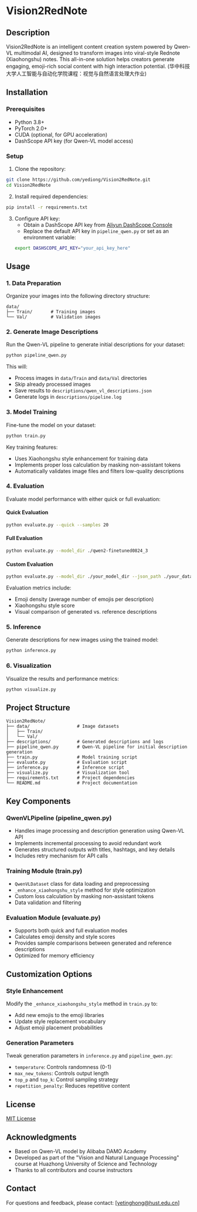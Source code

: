 # Vision2RedNote

## Description

Vision2RedNote is an intelligent content creation system powered by Qwen-VL multimodal AI, designed to transform images into viral-style Rednote (Xiaohongshu) notes. This all-in-one solution helps creators generate engaging, emoji-rich social content with high interaction potential. (华中科技大学人工智能与自动化学院课程：视觉与自然语言处理大作业)

## Installation

### Prerequisites

- Python 3.8+
- PyTorch 2.0+
- CUDA (optional, for GPU acceleration)
- DashScope API key (for Qwen-VL model access)

### Setup

1. Clone the repository:
```bash
git clone https://github.com/yediong/Vision2RedNote.git
cd Vision2RedNote
```

2. Install required dependencies:
```bash
pip install -r requirements.txt
```

3. Configure API key:
   - Obtain a DashScope API key from [Aliyun DashScope Console](https://bailian.console.aliyun.com)
   - Replace the default API key in `pipeline_qwen.py` or set as an environment variable:
   ```bash
   export DASHSCOPE_API_KEY="your_api_key_here"
   ```

## Usage

### 1. Data Preparation

Organize your images into the following directory structure:
```
data/
├── Train/       # Training images
└── Val/         # Validation images
```

### 2. Generate Image Descriptions

Run the Qwen-VL pipeline to generate initial descriptions for your dataset:
```bash
python pipeline_qwen.py
```

This will:
- Process images in `data/Train` and `data/Val` directories
- Skip already processed images
- Save results to `descriptions/qwen_vl_descriptions.json`
- Generate logs in `descriptions/pipeline.log`

### 3. Model Training

Fine-tune the model on your dataset:
```bash
python train.py
```

Key training features:
- Uses Xiaohongshu style enhancement for training data
- Implements proper loss calculation by masking non-assistant tokens
- Automatically validates image files and filters low-quality descriptions

### 4. Evaluation

Evaluate model performance with either quick or full evaluation:

#### Quick Evaluation
```bash
python evaluate.py --quick --samples 20
```

#### Full Evaluation
```bash
python evaluate.py --model_dir ./qwen2-finetuned0824_3
```

#### Custom Evaluation
```bash
python evaluate.py --model_dir ./your_model_dir --json_path ./your_data.json --quick
```

Evaluation metrics include:
- Emoji density (average number of emojis per description)
- Xiaohongshu style score
- Visual comparison of generated vs. reference descriptions

### 5. Inference

Generate descriptions for new images using the trained model:
```bash
python inference.py
```

### 6. Visualization

Visualize the results and performance metrics:
```bash
python visualize.py
```

## Project Structure

```
Vision2RedNote/
├── data/                  # Image datasets
│   ├── Train/
│   └── Val/
├── descriptions/          # Generated descriptions and logs
├── pipeline_qwen.py       # Qwen-VL pipeline for initial description generation
├── train.py               # Model training script
├── evaluate.py            # Evaluation script
├── inference.py           # Inference script
├── visualize.py           # Visualization tool
├── requirements.txt       # Project dependencies
└── README.md              # Project documentation
```

## Key Components

### QwenVLPipeline (pipeline_qwen.py)
- Handles image processing and description generation using Qwen-VL API
- Implements incremental processing to avoid redundant work
- Generates structured outputs with titles, hashtags, and key details
- Includes retry mechanism for API calls

### Training Module (train.py)
- `QwenVLDataset` class for data loading and preprocessing
- `_enhance_xiaohongshu_style` method for style optimization
- Custom loss calculation by masking non-assistant tokens
- Data validation and filtering

### Evaluation Module (evaluate.py)
- Supports both quick and full evaluation modes
- Calculates emoji density and style scores
- Provides sample comparisons between generated and reference descriptions
- Optimized for memory efficiency

## Customization Options

### Style Enhancement
Modify the `_enhance_xiaohongshu_style` method in `train.py` to:
- Add new emojis to the emoji libraries
- Update style replacement vocabulary
- Adjust emoji placement probabilities

### Generation Parameters
Tweak generation parameters in `inference.py` and `pipeline_qwen.py`:
- `temperature`: Controls randomness (0-1)
- `max_new_tokens`: Controls output length
- `top_p` and `top_k`: Control sampling strategy
- `repetition_penalty`: Reduces repetitive content

## License

[MIT License](LICENSE)

## Acknowledgments

- Based on Qwen-VL model by Alibaba DAMO Academy
- Developed as part of the "Vision and Natural Language Processing" course at Huazhong University of Science and Technology
- Thanks to all contributors and course instructors

## Contact

For questions and feedback, please contact: [yetinghong@hust.edu.cn]
